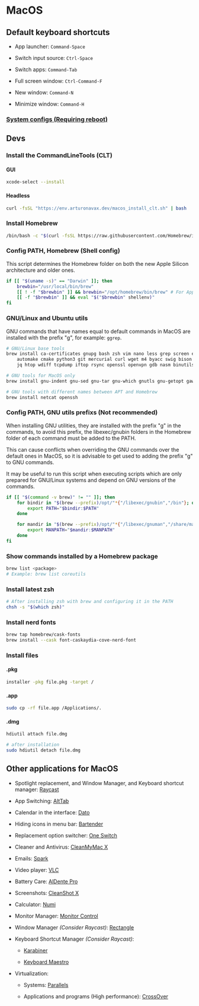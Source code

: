 # MacOS

## Default keyboard shortcuts

- App launcher: `Command-Space`

- Switch input source: `Ctrl-Space`

- Switch apps: `Command-Tab`

- Full screen window: `Ctrl-Command-F`

- New window: `Command-N`

- Minimize window: `Command-H`

### [System configs (Requiring reboot)](../src/remotes/macos_config.sh)

## Devs

### Install the CommandLineTools (CLT)

#### GUI

```bash
xcode-select --install
```

#### Headless

```bash
curl -fsSL "https://env.arturonavax.dev/macos_install_clt.sh" | bash
```

### Install Homebrew

```bash
/bin/bash -c "$(curl -fsSL https://raw.githubusercontent.com/Homebrew/install/HEAD/install.sh)"
```

### Config PATH, Homebrew (Shell config)

This script determines the Homebrew folder on both the new Apple Silicon
architecture and older ones.

```bash
if [[ "$(uname -s)" == "Darwin" ]]; then
    brewbin="/usr/local/bin/brew"
    [[ ! -f "$brewbin" ]] && brewbin="/opt/homebrew/bin/brew" # For Apple Silicon
    [[ -f "$brewbin" ]] && eval "$("$brewbin" shellenv)"
fi
```

### GNU/Linux and Ubuntu utils

GNU commands that have names equal to default commands in MacOS are
installed with the prefix "g", for example: `ggrep`.

```bash
# GNU/Linux base tools
brew install ca-certificates gnupg bash zsh vim nano less grep screen ed watch zip unzip gzip gcc make autoconf \
    automake cmake python3 git mercurial curl wget m4 byacc swig bison flex ffmpeg pkg-config llvm \
    jq htop wdiff tcpdump iftop rsync openssl openvpn gdb nasm binutils coreutils diffutils findutils util-linux

# GNU tools for MacOS only
brew install gnu-indent gnu-sed gnu-tar gnu-which gnutls gnu-getopt gawk gpatch lsusb

# GNU tools with different names between APT and Homebrew
brew install netcat openssh
```

### Config PATH, GNU utils prefixs (Not recommended)

When installing GNU utilities, they are installed with the
prefix "g" in the commands, to avoid this prefix, the libexec/gnubin
folders in the Homebrew folder of each command must be added to the PATH.

This can cause conflicts when overriding the GNU commands over the default
ones in MacOS, so it is advisable to get used to adding the prefix "g" to GNU commands.

It may be useful to run this script when executing scripts which are only prepared
for GNU/Linux systems and depend on GNU versions of the commands.

```bash
if [[ "$(command -v brew)" != "" ]]; then
    for bindir in "$(brew --prefix)/opt/"*{"/libexec/gnubin","/bin"}; do
        export PATH="$bindir:$PATH"
    done

    for mandir in "$(brew --prefix)/opt/"*{"/libexec/gnuman","/share/man/man1"}; do
        export MANPATH="$mandir:$MANPATH"
    done
fi
```

### Show commands installed by a Homebrew package

```bash
brew list <package>
# Example: brew list coreutils
```

### Install latest zsh

```bash
# After installing zsh with brew and configuring it in the PATH
chsh -s "$(which zsh)"
```

### Install nerd fonts

```bash
brew tap homebrew/cask-fonts
brew install --cask font-caskaydia-cove-nerd-font
```

### Install files

#### .pkg

```bash
installer -pkg file.pkg -target /
```

#### .app

```bash
sudo cp -rf file.app /Applications/.
```

#### .dmg

```bash
hdiutil attach file.dmg

# after installation
sudo hdiutil detach file.dmg
```

## Other applications for MacOS

- Spotlight replacement, and Window Manager, and Keyboard shortcut manager: [Raycast](https://www.raycast.com/)

- App Switching: [AltTab](https://alt-tab-macos.netlify.app/)

- Calendar in the interface: [Dato](https://sindresorhus.com/dato)

- Hiding icons in menu bar: [Bartender](https://www.macbartender.com/)

- Replacement option switcher: [One Switch](https://fireball.studio/oneswitch/)

- Cleaner and Antivirus: [CleanMyMac X](https://macpaw.com/)

- Emails: [Spark](https://sparkmailapp.com/)

- Video player: [VLC](https://www.videolan.org/)

- Battery Care: [AlDente Pro](https://apphousekitchen.com/)

- Screenshots: [CleanShot X](https://cleanshot.com/)

- Calculator: [Numi](https://numi.app/)

- Monitor Manager: [Monitor Control](https://monitorcontrol.app)

- Window Manager _(Consider Raycast)_: [Rectangle](https://rectangleapp.com/)

- Keyboard Shortcut Manager _(Consider Raycast)_:

  - [Karabiner](https://karabiner-elements.pqrs.org/)

  - [Keyboard Maestro](https://www.keyboardmaestro.com/main/)

- Virtualization:

  - Systems: [Parallels](https://www.parallels.com/)

  - Applications and programs (High performance): [CrossOver](https://www.codeweavers.com/crossover/)
